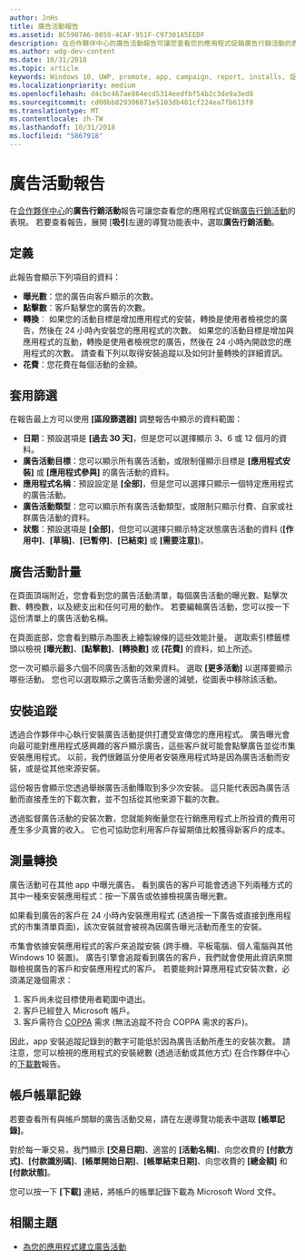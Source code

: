 ```yaml
---
author: JnHs
title: 廣告活動報告
ms.assetid: 8C5907A6-8059-4CAF-951F-C97301A5EEDF
description: 在合作夥伴中心的廣告活動報告可讓您查看您的應用程式促銷廣告行銷活動的表現。
ms.author: wdg-dev-content
ms.date: 10/31/2018
ms.topic: article
keywords: Windows 10, UWP, promote, app, campaign, report, installs, 促銷, 應用程式, 行銷活動, 報告, 安裝
ms.localizationpriority: medium
ms.openlocfilehash: d4cbc467ae864ecd5314eedfbf54b2c3de9a3ed8
ms.sourcegitcommit: cd00bb829306871e5103db481cf224ea7fb613f0
ms.translationtype: MT
ms.contentlocale: zh-TW
ms.lasthandoff: 10/31/2018
ms.locfileid: "5867918"
---
```

# <a name="ad-campaign-report"></a>廣告活動報告

在[合作夥伴中心](https://partner.microsoft.com/dashboard)的**廣告行銷活動**報告可讓您查看您的應用程式促銷[廣告行銷活動](create-an-ad-campaign-for-your-app.md)的表現。 若要查看報告，展開 [**吸引**左邊的導覽功能表中，選取**廣告行銷活動**。

## <a name="definitions"></a>定義

此報告會顯示下列項目的資料：

-   **曝光數**：您的廣告向客戶顯示的次數。
-   **點擊數**：客戶點擊您的廣告的次數。
-   **轉換**︰ 如果您的活動目標是增加應用程式的安裝，轉換是使用者檢視您的廣告，然後在 24 小時內安裝您的應用程式的次數。 如果您的活動目標是增加與應用程式的互動，轉換是使用者檢視您的廣告，然後在 24 小時內開啟您的應用程式的次數。 請查看下列以取得安裝追蹤以及如何計量轉換的詳細資訊。
-   **花費**：您花費在每個活動的金額。

## <a name="apply-filters"></a>套用篩選

在報告最上方可以使用 **\[區段篩選器\]** 調整報告中顯示的資料範圍：

-   **日期**：預設選項是 **\[過去 30 天\]**，但是您可以選擇顯示 3、6 或 12 個月的資料。
-   **廣告活動目標**：您可以顯示所有廣告活動，或限制僅顯示目標是 **\[應用程式安裝\]** 或 **\[應用程式參與\]** 的廣告活動的資料。
-   **應用程式名稱**：預設設定是 **\[全部\]**，但是您可以選擇只顯示一個特定應用程式的廣告活動。
-   **廣告活動類型**：您可以顯示所有廣告活動類型，或限制只顯示付費、自家或社群廣告活動的資料。
-   **狀態**：預設選項是 **\[全部\]**，但您可以選擇只顯示特定狀態廣告活動的資料 (**\[作用中\]**、**\[草稿\]**、**\[已暫停\]**、**\[已結束\]** 或 **\[需要注意\]**)。


## <a name="ad-campaign-metrics"></a>廣告活動計量

在頁面頂端附近，您會看到您的廣告活動清單，每個廣告活動的曝光數、點擊次數、轉換數，以及總支出和任何可用的動作。 若要編輯廣告活動，您可以按一下這份清單上的廣告活動名稱。

在頁面底部，您會看到顯示為圖表上繪製線條的這些效能計量。 選取索引標籤標頭以檢視 **\[曝光數\]**、**\[點擊數\]**、**\[轉換數\]** 或 **\[花費\]** 的資料，如上所述。

您一次可顯示最多六個不同廣告活動的效果資料。 選取 **\[更多活動\]** 以選擇要顯示哪些活動。 您也可以選取顯示之廣告活動旁邊的減號，從圖表中移除該活動。


## <a name="install-tracking"></a>安裝追蹤

透過合作夥伴中心執行安裝廣告活動提供打遭受宣傳您的應用程式。 廣告曝光會向最可能對應用程式感興趣的客戶顯示廣告，這些客戶就可能會點擊廣告並從市集安裝應用程式。 以前，我們很難區分使用者安裝應用程式時是因為廣告活動而安裝，或是從其他來源安裝。

這份報告會顯示您透過舉辦廣告活動賺取到多少次安裝。 這只能代表因為廣告活動而直接產生的下載次數，並不包括從其他來源下載的次數。

透過監督廣告活動的安裝次數，您就能夠衡量您在行銷應用程式上所投資的費用可產生多少真實的收入。 它也可協助您利用客戶存留期值比較獲得新客戶的成本。


## <a name="measuring-conversions"></a>測量轉換

廣告活動可在其他 app 中曝光廣告。 看到廣告的客戶可能會透過下列兩種方式的其中一種來安裝應用程式：按一下廣告或依據檢視廣告曝光數。

如果看到廣告的客戶在 24 小時內安裝應用程式 (透過按一下廣告或直接到應用程式的市集清單頁面)，該次安裝就會被視為因廣告曝光活動而產生的安裝。

市集會依據安裝應用程式的客戶來追蹤安裝 (跨手機、平板電腦、個人電腦與其他 Windows 10 裝置)。 廣告引擎會追蹤看到廣告的客戶，我們就會使用此資訊來關聯檢視廣告的客戶和安裝應用程式的客戶。 若要能夠計算應用程式安裝次數，必須滿足幾個需求：

1.  客戶尚未從目標使用者範圍中退出。
2.  客戶已經登入 Microsoft 帳戶。
3.  客戶需符合 [COPPA](http://go.microsoft.com/fwlink?LinkId=536558) 需求 (無法追蹤不符合 COPPA 需求的客戶)。

因此，app 安裝追蹤記錄到的數字可能低於因為廣告活動所產生的安裝次數。 請注意，您可以檢視的應用程式的安裝總數 (透過活動或其他方式) 在合作夥伴中心的[下載數](acquisitions-report.md)報告。


## <a name="account-billing-history"></a>帳戶帳單記錄

若要查看所有與帳戶關聯的廣告活動交易，請在左邊導覽功能表中選取 **\[帳單記錄\]**。

對於每一筆交易，我門顯示 **\[交易日期\]**、適當的 **\[活動名稱\]**、向您收費的 **\[付款方式\]**、**\[付款識別碼\]**、**\[帳單開始日期\]**、**\[帳單結束日期\]**、向您收費的 **\[總金額\]** 和 **\[付款狀態\]**。

您可以按一下 **\[下載\]** 連結，將帳戶的帳單記錄下載為 Microsoft Word 文件。

## <a name="related-topics"></a>相關主題

* [為您的應用程式建立廣告活動](create-an-ad-campaign-for-your-app.md)

 

 
